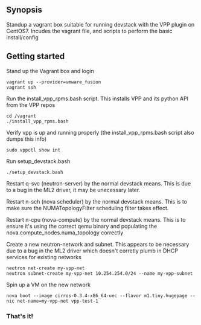 ## Synopsis

Standup a vagrant box suitable for running devstack with the VPP plugin on CentOS7. Incudes the vagrant file, and scripts to perform the basic install/config

## Getting started

Stand up the Vagrant box and login
```
vagrant up --provider=vmware_fusion
vagrant ssh
```

Run the install_vpp_rpms.bash script. This installs VPP and its python API from the VPP repos
```
cd /vagrant
./install_vpp_rpms.bash
```

Verify vpp is up and running properly (the install_vpp_rpms.bash script also dumps this info)
```
sudo vppctl show int
```

Run setup_devstack.bash
```
./setup_devstack.bash
```

Restart q-svc (neutron-server) by the normal devstack means. This is due to a bug in the ML2 driver, it may be unecessary later.

Restart n-sch (nova scheduler) by the normal devstack means. This is to make sure the NUMATopologyFilter scheduling filter takes effect.

Restart n-cpu (nova-compute) by the normal devstack means. This is to ensure it's using the correct qemu binary and populating the nova.compute_nodes.numa_topology correctly

Create a new neutron-network and subnet. This appears to be necessary due to a bug in the ML2 driver which doesn't corretly plumb in DHCP services for existing networks
```
neutron net-create my-vpp-net
neutron subnet-create my-vpp-net 10.254.254.0/24 --name my-vpp-subnet
```

Spin up a VM on the new network
```
nova boot --image cirros-0.3.4-x86_64-uec --flavor m1.tiny.hugepage --nic net-name=my-vpp-net vpp-test-1
```

### That's it!
